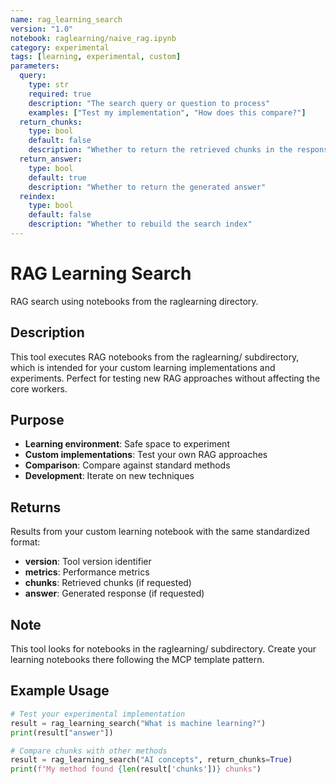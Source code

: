 ```yaml
---
name: rag_learning_search
version: "1.0"
notebook: raglearning/naive_rag.ipynb
category: experimental
tags: [learning, experimental, custom]
parameters:
  query:
    type: str
    required: true
    description: "The search query or question to process"
    examples: ["Test my implementation", "How does this compare?"]
  return_chunks:
    type: bool
    default: false
    description: "Whether to return the retrieved chunks in the response"
  return_answer:
    type: bool
    default: true
    description: "Whether to return the generated answer"
  reindex:
    type: bool
    default: false
    description: "Whether to rebuild the search index"
---
```


# RAG Learning Search

RAG search using notebooks from the raglearning directory.

## Description

This tool executes RAG notebooks from the raglearning/ subdirectory,
which is intended for your custom learning implementations and experiments.
Perfect for testing new RAG approaches without affecting the core workers.

## Purpose

- **Learning environment**: Safe space to experiment
- **Custom implementations**: Test your own RAG approaches
- **Comparison**: Compare against standard methods
- **Development**: Iterate on new techniques

## Returns

Results from your custom learning notebook with the same standardized format:
- **version**: Tool version identifier
- **metrics**: Performance metrics
- **chunks**: Retrieved chunks (if requested)
- **answer**: Generated response (if requested)

## Note

This tool looks for notebooks in the raglearning/ subdirectory.
Create your learning notebooks there following the MCP template pattern.

## Example Usage

```python
# Test your experimental implementation
result = rag_learning_search("What is machine learning?")
print(result["answer"])

# Compare chunks with other methods
result = rag_learning_search("AI concepts", return_chunks=True)
print(f"My method found {len(result['chunks'])} chunks")
```
